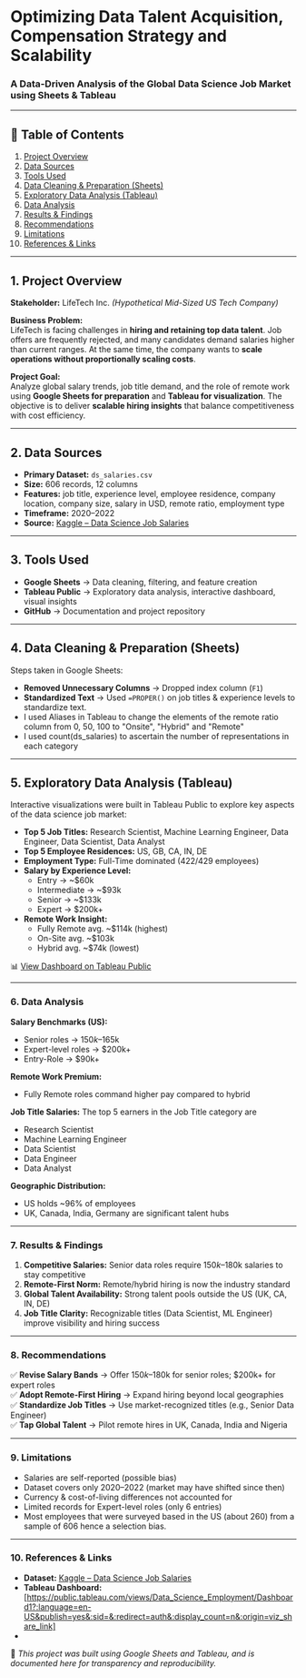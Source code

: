 # Optimizing Data Talent Acquisition, Compensation Strategy  and Scalability
### A Data-Driven Analysis of the Global Data Science Job Market using Sheets & Tableau  

---

## 📑 Table of Contents  
1. [Project Overview](#project-overview)  
2. [Data Sources](#data-sources)  
3. [Tools Used](#tools-used)  
4. [Data Cleaning & Preparation (Sheets)](#data-cleaning--preparation-sheets)  
5. [Exploratory Data Analysis (Tableau)](#exploratory-data-analysis-tableau)  
6. [Data Analysis](#data-analysis)  
7. [Results & Findings](#results--findings)  
8. [Recommendations](#recommendations)  
9. [Limitations](#limitations)  
10. [References & Links](#references--links)   

---

## 1. Project Overview  

**Stakeholder:** LifeTech Inc. *(Hypothetical Mid-Sized US Tech Company)*  

**Business Problem:**  
LifeTech is facing challenges in **hiring and retaining top data talent**. Job offers are frequently rejected, and many candidates demand salaries higher than current ranges. At the same time, the company wants to **scale operations without proportionally scaling costs**.  

**Project Goal:**  
Analyze global salary trends, job title demand, and the role of remote work using **Google Sheets for preparation** and **Tableau for visualization**. The objective is to deliver **scalable hiring insights** that balance competitiveness with cost efficiency.  

---

## 2. Data Sources  

- **Primary Dataset:** `ds_salaries.csv`  
- **Size:** 606 records, 12 columns  
- **Features:** job title, experience level, employee residence, company location, company size, salary in USD, remote ratio, employment type  
- **Timeframe:** 2020–2022  
- **Source:** [Kaggle – Data Science Job Salaries](https://www.kaggle.com/datasets/ruchi798/data-science-job-salaries)  

---

## 3. Tools Used  

- **Google Sheets** → Data cleaning, filtering, and feature creation  
- **Tableau Public** → Exploratory data analysis, interactive dashboard, visual insights  
- **GitHub** → Documentation and project repository  

---

## 4. Data Cleaning & Preparation (Sheets)  

Steps taken in Google Sheets:  

- **Removed Unnecessary Columns** → Dropped index column (`F1`)  
- **Standardized Text** → Used `=PROPER()` on job titles & experience levels to standardize text.
- I used Aliases in Tableau to change the elements of the remote ratio column from 0, 50, 100 to "Onsite", "Hybrid" and "Remote"
- I used count(ds_salaries) to ascertain the number of representations in each category

---

## 5. Exploratory Data Analysis (Tableau)

Interactive visualizations were built in Tableau Public to explore key aspects of the data science job market:

- **Top 5 Job Titles:** Research Scientist, Machine Learning Engineer, Data Engineer, Data Scientist, Data Analyst
- **Top 5 Employee Residences:** US, GB, CA, IN, DE
- **Employment Type:** Full-Time dominated (422/429 employees)
- **Salary by Experience Level:**
  - Entry → ~$60k
  - Intermediate → ~$93k
  - Senior → ~$133k
  - Expert → $200k+
- **Remote Work Insight:**
  - Fully Remote avg. ~$114k (highest)
  - On-Site avg. ~$103k
  - Hybrid avg. ~$74k (lowest)

📊 [View Dashboard on Tableau Public](https://public.tableau.com/views/Data_Science_Employment/Dashboard1?:language=en-US&publish=yes&:sid=&:redirect=auth&:display_count=n&:origin=viz_share_link)

---

### 6. Data Analysis
 
**Salary Benchmarks (US):**
- Senior roles → $150k–$165k
- Expert-level roles → $200k+
- Entry-Role -> $90k+

**Remote Work Premium:**
- Fully Remote roles command higher pay compared to hybrid

**Job Title Salaries:**
The top 5 earners in the Job Title category are 
- Research Scientist
- Machine Learning Engineer
- Data Scientist
- Data Engineer
- Data Analyst

**Geographic Distribution:**
- US holds ~96% of employees
- UK, Canada, India, Germany are significant talent hubs

---

### 7. Results & Findings

1. **Competitive Salaries:** Senior data roles require $150k–$180k salaries to stay competitive
2. **Remote-First Norm:** Remote/hybrid hiring is now the industry standard
3. **Global Talent Availability:** Strong talent pools outside the US (UK, CA, IN, DE)
4. **Job Title Clarity:** Recognizable titles (Data Scientist, ML Engineer) improve visibility and hiring success

---

### 8. Recommendations

✅ **Revise Salary Bands** → Offer $150k–$180k for senior roles; $200k+ for expert roles  
✅ **Adopt Remote-First Hiring** → Expand hiring beyond local geographies  
✅ **Standardize Job Titles** → Use market-recognized titles (e.g., Senior Data Engineer)  
✅ **Tap Global Talent** → Pilot remote hires in UK, Canada, India and Nigeria 

---

### 9. Limitations

- Salaries are self-reported (possible bias)
- Dataset covers only 2020–2022 (market may have shifted since then)
- Currency & cost-of-living differences not accounted for
- Limited records for Expert-level roles (only 6 entries)
- Most employees that were surveyed based in the US (about 260) from a sample of 606 hence a selection bias.

---

### 10. References & Links

- **Dataset:** [Kaggle – Data Science Job Salaries](https://www.kaggle.com/datasets/ruchi798/data-science-job-salaries)
- **Tableau Dashboard:** [https://public.tableau.com/views/Data_Science_Employment/Dashboard1?:language=en-US&publish=yes&:sid=&:redirect=auth&:display_count=n&:origin=viz_share_link]
- 
📌 *This project was built using Google Sheets and Tableau, and is documented here for transparency and reproducibility.*

